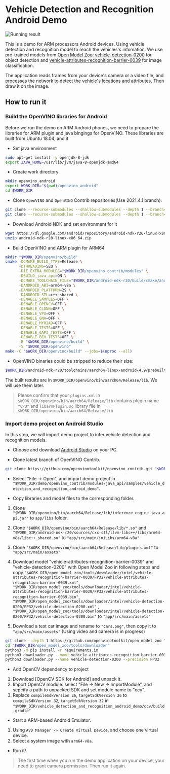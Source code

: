 # Vehicle Detection and Recognition Android Demo

![Running result](https://user-images.githubusercontent.com/47499836/179177513-7623b7eb-4229-4f44-b5cc-b937e93905b2.gif)

This is a demo for ARM processors Android devices. Using vehicle detection and recognition model to reach the vehicles's infomation. We use pre-trained models from [Open Model Zoo](https://github.com/openvinotoolkit/open_model_zoo): [vehicle-detection-0200](https://github.com/openvinotoolkit/open_model_zoo/tree/master/models/intel/vehicle-detection-0200) for object detection and [vehicle-attributes-recognition-barrier-0039](https://github.com/openvinotoolkit/open_model_zoo/tree/master/models/intel/vehicle-attributes-recognition-barrier-0039) for image classification.

The application reads frames from your device's camera or a video file, and processes the network to detect the vehicle's locations and attributes. Then draw it on the image.

## How to run it

### Build the OpenVINO libraries for Android

Before we run the demo on ARM Android phones, we need to prepare the libraries for ARM plugin and java bingings for OpenVINO. These libraries are built from Ubuntu 18.04, and it 

- Set java environment

```bash
sudo apt-get install -y openjdk-8-jdk
export JAVA_HOME=/usr/lib/jvm/java-8-openjdk-amd64
```

- Create work directory

```bash
mkdir openvino_android
export WORK_DIR="$(pwd)/openvino_android"
cd $WORK_DIR
```

- Clone `OpenVINO` and `OpenVINO` Contrib repositories(Use 2021.4.1 branch).

```bash
git clone --recurse-submodules --shallow-submodules --depth 1 --branch=2021.4.1 https://github.com/openvinotoolkit/openvino.git "$WORK_DIR/openvino"
git clone --recurse-submodules --shallow-submodules --depth 1 --branch=2021.4 https://github.com/openvinotoolkit/openvino_contrib.git "$WORK_DIR/openvino_contrib"
```

- Download Android NDK and set environment for it

```bash
wget https://dl.google.com/android/repository/android-ndk-r20-linux-x86_64.zip
unzip android-ndk-r20-linux-x86_64.zip
```

- Build OpenVINO and ARM plugin for ARM64

```bash
mkdir "$WORK_DIR/openvino/build"
cmake -DCMAKE_BUILD_TYPE=Release \
      -DTHREADING=SEQ \
      -DIE_EXTRA_MODULES="$WORK_DIR/openvino_contrib/modules" \
      -DBUILD_java_api=ON \
      -DCMAKE_TOOLCHAIN_FILE="$WORK_DIR/android-ndk-r20/build/cmake/android.toolchain.cmake" \
      -DANDROID_ABI=arm64-v8a \
      -DANDROID_PLATFORM=29 \
      -DANDROID_STL=c++_shared \
      -DENABLE_SAMPLES=OFF \
      -DENABLE_OPENCV=OFF \
      -DENABLE_CLDNN=OFF \
      -DENABLE_VPU=OFF \
      -DENABLE_GNA=OFF \
      -DENABLE_MYRIAD=OFF \
      -DENABLE_TESTS=OFF \
      -DENABLE_GAPI_TESTS=OFF \
      -DENABLE_BEH_TESTS=OFF \
      -B "$WORK_DIR/openvino/build" \
      -S "$WORK_DIR/openvino"
make -C "$WORK_DIR/openvino/build" --jobs=$(nproc --all)
```

- OpenVINO binaries could be stripped to reduce their size:

```bash
$WORK_DIR/android-ndk-r20/toolchains/aarch64-linux-android-4.9/prebuilt/linux-x86_64/aarch64-linux-android/bin/strip $WORK_DIR/openvino/bin/aarch64/Release/lib/*.so
```

The built results are in `$WORK_DIR/openvino/bin/aarch64/Release/lib`. We will use them later.

> Please confirm that your `plugins.xml` in `$WORK_DIR/openvino/bin/aarch64/Release/lib` contains plugin name `"CPU"` and `libarmPlugin.so` library file in `$WORK_DIR/openvino/bin/aarch64/Release/lib`

### Import demo project on Android Studio

In this step, we will import demo project to infer vehicle detection and recognition models.

- Choose and download [Android Studio](https://developer.android.com/studio) on your PC.

- Clone latest branch of OpenVINO Contrib.

```bash
git clone https://github.com/openvinotoolkit/openvino_contrib.git "$WORK_DIR/demo"
```

- Select "File -> Open", and import demo project in `"$WORK_DIR/demo/openvino_contrib/modules/java_api/samples/vehicle_detection_and_recognition_android_demo"`.

- Copy libraries and model files to the corresponding folder.

1. Clone `"$WORK_DIR/openvino/bin/aarch64/Release/lib/inference_engine_java_api.jar"` to `app/libs` folder.

2. Clone `"$WORK_DIR/openvino/bin/aarch64/Release/lib/*.so"` and `"$WORK_DIR/android-ndk-r20/sources/cxx-stl/llvm-libc++/libs/arm64-v8a/libc++_shared.so"` to `"app/src/main/jniLibs/arm64-v8a"`
3. Clone `"$WORK_DIR/openvino/bin/aarch64/Release/lib/plugins.xml"` to `"app/src/main/assets"`
4. Download model "vehicle-attributes-recognition-barrier-0039" and "vehicle-detection-0200" with Open Model Zoo in following steps and copy `"$WORK_DIR/open_model_zoo/tools/downloader/intel/vehicle-attributes-recognition-barrier-0039/FP32/vehicle-attributes-recognition-barrier-0039.xml"`, `"$WORK_DIR/open_model_zoo/tools/downloader/intel/vehicle-attributes-recognition-barrier-0039/FP32/vehicle-attributes-recognition-barrier-0039.bin"`, `"$WORK_DIR/open_model_zoo/tools/downloader/intel/vehicle-detection-0200/FP32/vehicle-detection-0200.xml"` , `"$WORK_DIR/open_model_zoo/tools/downloader/intel/vehicle-detection-0200/FP32/vehicle-detection-0200.bin"` to `"app/src/main/assets"`
5. Download a test car image and rename to `"cars.png"`, then copy it to `"app/src/main/assets"` (Using video and camera is in progress)

```bash
git clone --depth 1 https://github.com/openvinotoolkit/open_model_zoo "$WORK_DIR/open_model_zoo"
cd "$WORK_DIR/open_model_zoo/tools/downloader"
python3 -m pip install -r requirements.in
python3 downloader.py --name vehicle-attributes-recognition-barrier-0039  --precision FP32
python3 downloader.py --name vehicle-detection-0200 --precision FP32
```

- Add OpenCV dependency to project

1. Download [OpenCV SDK for Android] and unpack it.
2. Import OpenCV module: select "File -> New -> ImportModule", and sepcify a path to unpacked SDK and set module name to "ocv".
3. Replace `compileSdkVersion 26`, `targetSdkVersion 26` to `compileSdkVersion 32`, `targetSdkVersion 32` in `"$WORK_DIR/vehicle_detection_and_recognition_android_demo/ocv/build.gradle"`

- Start a ARM-based Android Emulator.

1. Using `AVD Manager -> Create Virtual Device`, and choose one virtual device.
2. Select a system image with `arm64-v8a`.

- Run it!

> The first time when you run the demo application on your device, your need to grant camera permission. Then run it again.
